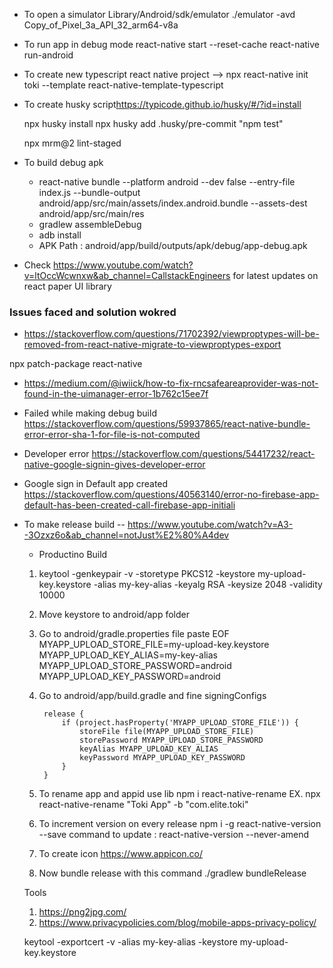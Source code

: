 - To open a simulator
  Library/Android/sdk/emulator
  ./emulator -avd Copy_of_Pixel_3a_API_32_arm64-v8a


- To run app in debug mode
    react-native start --reset-cache
    react-native run-android



- To create new typescript react native project
  --> npx react-native init toki --template react-native-template-typescript

- To create husky script<https://typicode.github.io/husky/#/?id=install>

  npx husky install
  npx husky add .husky/pre-commit "npm test"

  npx mrm@2 lint-staged

- To build debug apk
    - react-native bundle --platform android --dev false --entry-file index.js --bundle-output android/app/src/main/assets/index.android.bundle --assets-dest android/app/src/main/res
    - gradlew assembleDebug
    - adb install
    - APK Path : android/app/build/outputs/apk/debug/app-debug.apk



* Check https://www.youtube.com/watch?v=ltOccWcwnxw&ab_channel=CallstackEngineers for latest updates on react paper UI library






### Issues faced and solution wokred 
 * https://stackoverflow.com/questions/71702392/viewproptypes-will-be-removed-from-react-native-migrate-to-viewproptypes-export

  npx patch-package react-native


 * https://medium.com/@iwiick/how-to-fix-rncsafeareaprovider-was-not-found-in-the-uimanager-error-1b762c15ee7f

 * Failed while making debug build 
   https://stackoverflow.com/questions/59937865/react-native-bundle-error-error-sha-1-for-file-is-not-computed

 * Developer error
    https://stackoverflow.com/questions/54417232/react-native-google-signin-gives-developer-error
    
 * Google sign in Default app created
    https://stackoverflow.com/questions/40563140/error-no-firebase-app-default-has-been-created-call-firebase-app-initiali




* To make release build 
  -- https://www.youtube.com/watch?v=A3--3Ozxz6o&ab_channel=notJust%E2%80%A4dev

  * Productino Build

  1. keytool -genkeypair -v -storetype PKCS12 -keystore my-upload-key.keystore -alias my-key-alias -keyalg RSA -keysize 2048 -validity 10000

  2. Move keystore to android/app folder
  3. Go to android/gradle.properties file paste EOF
      MYAPP_UPLOAD_STORE_FILE=my-upload-key.keystore
      MYAPP_UPLOAD_KEY_ALIAS=my-key-alias
      MYAPP_UPLOAD_STORE_PASSWORD=android
      MYAPP_UPLOAD_KEY_PASSWORD=android
  4. Go to android/app/build.gradle and fine signingConfigs

          release {
              if (project.hasProperty('MYAPP_UPLOAD_STORE_FILE')) {
                  storeFile file(MYAPP_UPLOAD_STORE_FILE)
                  storePassword MYAPP_UPLOAD_STORE_PASSWORD
                  keyAlias MYAPP_UPLOAD_KEY_ALIAS
                  keyPassword MYAPP_UPLOAD_KEY_PASSWORD
              }
          }
  5. To rename app and appid use lib
      npm i react-native-rename
      EX. npx react-native-rename "Toki App" -b "com.elite.toki"
  6. To increment version on every release 
      npm i -g react-native-version --save
      command to update : react-native-version --never-amend
  7. To create icon
      https://www.appicon.co/
  8. Now bundle release with this command
      ./gradlew bundleRelease

  Tools
  1. https://png2jpg.com/
  2. https://www.privacypolicies.com/blog/mobile-apps-privacy-policy/


  keytool -exportcert -v -alias my-key-alias -keystore my-upload-key.keystore